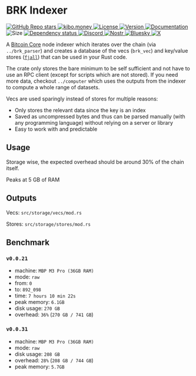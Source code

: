 # BRK Indexer

<p align="left">
  <a href="https://github.com/bitcoinresearchkit/brk">
    <img alt="GitHub Repo stars" src="https://img.shields.io/github/stars/bitcoinresearchkit/brk?style=social">
  </a>
  <a href="https://kibo.money">
    <img alt="kibo.money" src="https://img.shields.io/badge/showcase-kib%C5%8D.money-orange">
  </a>
  <a href="https://github.com/bitcoinresearchkit/brk/blob/main/LICENSE.md">
    <img src="https://img.shields.io/crates/l/brk" alt="License" />
  </a>
  <a href="https://crates.io/crates/brk_indexer">
    <img src="https://img.shields.io/crates/v/brk_indexer" alt="Version" />
  </a>
  <a href="https://docs.rs/brk_indexer">
    <img src="https://img.shields.io/docsrs/brk_indexer" alt="Documentation" />
  </a>
  <img src="https://img.shields.io/crates/size/brk_indexer" alt="Size" />
  <a href="https://deps.rs/crate/brk_indexer">
    <img src="https://deps.rs/crate/brk_indexer/latest/status.svg" alt="Dependency status">
  </a>
  <a href="https://discord.gg/HaR3wpH3nr">
    <img src="https://img.shields.io/discord/1350431684562124850?label=discord" alt="Discord" />
  </a>
  <a href="https://primal.net/p/nprofile1qqsfw5dacngjlahye34krvgz7u0yghhjgk7gxzl5ptm9v6n2y3sn03sqxu2e6">
    <img src="https://img.shields.io/badge/nostr-purple?link=https%3A%2F%2Fprimal.net%2Fp%2Fnprofile1qqsfw5dacngjlahye34krvgz7u0yghhjgk7gxzl5ptm9v6n2y3sn03sqxu2e6" alt="Nostr" />
  </a>
  <a href="https://bsky.app/profile/bitcoinresearchkit.org">
    <img src="https://img.shields.io/badge/bluesky-blue?link=https%3A%2F%2Fbsky.app%2Fprofile%2Fbitcoinresearchkit.org" alt="Bluesky" />
  </a>
  <a href="https://x.com/0xbrk">
    <img src="https://img.shields.io/badge/x.com-black" alt="X" />
  </a>
</p>

A [Bitcoin Core](https://bitcoincore.org/en/about/) node indexer which iterates over the chain (via `../brk_parser`) and creates a database of the vecs (`brk_vec`) and key/value stores ([`fjall`](https://crates.io/crates/fjall)) that can be used in your Rust code.

The crate only stores the bare minimum to be self sufficient and not have to use an RPC client (except for scripts which are not stored). If you need more data, checkout `../computer` which uses the outputs from the indexer to compute a whole range of datasets.

Vecs are used sparingly instead of stores for multiple reasons:

- Only stores the relevant data since the key is an index
- Saved as uncompressed bytes and thus can be parsed manually (with any programming language) without relying on a server or library
- Easy to work with and predictable

## Usage

Storage wise, the expected overhead should be around 30% of the chain itself.

Peaks at 5 GB of RAM

## Outputs

Vecs: `src/storage/vecs/mod.rs`

Stores: `src/storage/stores/mod.rs`

## Benchmark

### `v0.0.21`

- machine: `MBP M3 Pro (36GB RAM)`
- mode: `raw`
- from: `0`
- to: `892_098`
- time: `7 hours 10 min 22s`
- peak memory: `6.1GB`
- disk usage: `270 GB`
- overhead: `36%` (`270 GB / 741 GB`)

### `v0.0.31`

- machine: `MBP M3 Pro (36GB RAM)`
- mode: `raw`
- disk usage: `208 GB`
- overhead: `28%` (`208 GB / 744 GB`)
- peak memory: `5.7GB`
